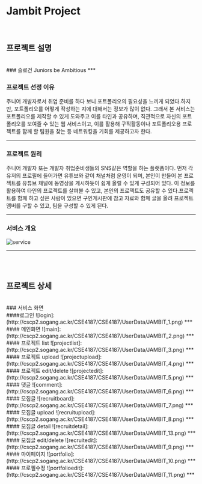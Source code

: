 Jambit Project
=============
<br/>

프로젝트 설명
-------------
<br/>
### 슬로건
Juniors be Ambitious
***

### 프로젝트 선정 이유

주니어 개발자로서 취업 준비를 하다 보니 포트폴리오의 필요성을 느끼게 되었다.하지만, 포트폴리오를 어떻게 작성하는 지에
 대해서는 정보가 많이 없다. 그래서 본 서비스는 포트폴리오를 제작할 수 있게 도와주고 이를 타인과 공유하며, 직관적으로 자신의 포트폴리오를 보여줄 수
 있는 웹 서비스이고, 이를 활용해 구직활동이나 포트폴리오용 프로젝트를 함께 할 팀원을 찾는 등 네트워킹을 기회를 제공하고자 한다.
***
### 프로젝트 원리

주니어 개발자 또는 개발자 취업준비생들의 SNS같은 역할을 하는 플랫폼이다. 먼저 각 유저의 프로필에 들어가면 유튜브와 같이 채널처럼 운영이 되며,
 본인이 만들어 본 프로젝트를 유튜브 채널에 동영상을 게시하듯이 쉽게 올릴 수 있게 구성되어 있다. 이 정보를 활용하여 타인의 프로젝트를 살펴볼 수 있고, 본인의 프로젝트도
 공유할 수 있다.프로젝트를 함께 하고 싶은 사람이 있으면 구인게시판에 참고 자료와 함께 글을 올려 프로젝트 멤버를 구할 수 있고, 팀을 구성할 수 있게 된다. 

***

### 서비스 개요
![service](http://cscp2.sogang.ac.kr/CSE4187/CSE4187/UserData/Jambit%EB%AA%85%EC%84%B8%EC%84%9C.PNG)
***
<br/>
<br/>

프로젝트 상세
-------------
<br/>
### 서비스 화면 
<br/>
####로그인
![login]:(http://cscp2.sogang.ac.kr/CSE4187/CSE4187/UserData/JAMBIT_1.png)
***
<br/>
#### 메인화면
![main]:(http://cscp2.sogang.ac.kr/CSE4187/CSE4187/UserData/JAMBIT_2.png)
***
<br/>
#### 프로젝트 list
![projectlist]:(http://cscp2.sogang.ac.kr/CSE4187/CSE4187/UserData/JAMBIT_3.png)
***
<br/>
#### 프로젝트 upload
![projectupload]:(http://cscp2.sogang.ac.kr/CSE4187/CSE4187/UserData/JAMBIT_4.png)
***
<br/>
#### 프로젝트 edit/delete
![projectedit]:(http://cscp2.sogang.ac.kr/CSE4187/CSE4187/UserData/JAMBIT_5.png)
***
<br/>
#### 댓글 
![comment]:(http://cscp2.sogang.ac.kr/CSE4187/CSE4187/UserData/JAMBIT_6.png)
***
<br/>
#### 모집글
![recruitboard]:(http://cscp2.sogang.ac.kr/CSE4187/CSE4187/UserData/JAMBIT_7.png)
***
<br/>
#### 모집글 upload
![recruitupload]:(http://cscp2.sogang.ac.kr/CSE4187/CSE4187/UserData/JAMBIT_8.png)
***
<br/>
#### 모집글 detail
![recruitdetail]:(http://cscp2.sogang.ac.kr/CSE4187/CSE4187/UserData/JAMBIT_13.png)
***
<br/>
#### 모집글 edit/delete
![recruitedit]:(http://cscp2.sogang.ac.kr/CSE4187/CSE4187/UserData/JAMBIT_9.png)
***
<br/>
#### 마이페이지
![portfolio]:(http://cscp2.sogang.ac.kr/CSE4187/CSE4187/UserData/JAMBIT_10.png)
***
<br/>
#### 프로필수정
![portfolioedit]:(http://cscp2.sogang.ac.kr/CSE4187/CSE4187/UserData/JAMBIT_11.png)
***
<br/>
